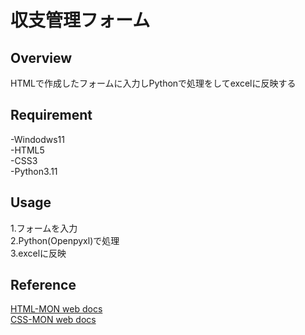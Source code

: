 # 収支管理フォーム

## Overview
HTMLで作成したフォームに入力しPythonで処理をしてexcelに反映する

## Requirement
-Windodws11  
-HTML5  
-CSS3  
-Python3.11  

## Usage
1.フォームを入力  
2.Python(Openpyxl)で処理  
3.excelに反映  


## Reference
[HTML-MON web docs](https://developer.mozilla.org/ja/docs/Web/HTML)  
[CSS-MON web docs](https://developer.mozilla.org/ja/docs/Learn/CSS)

